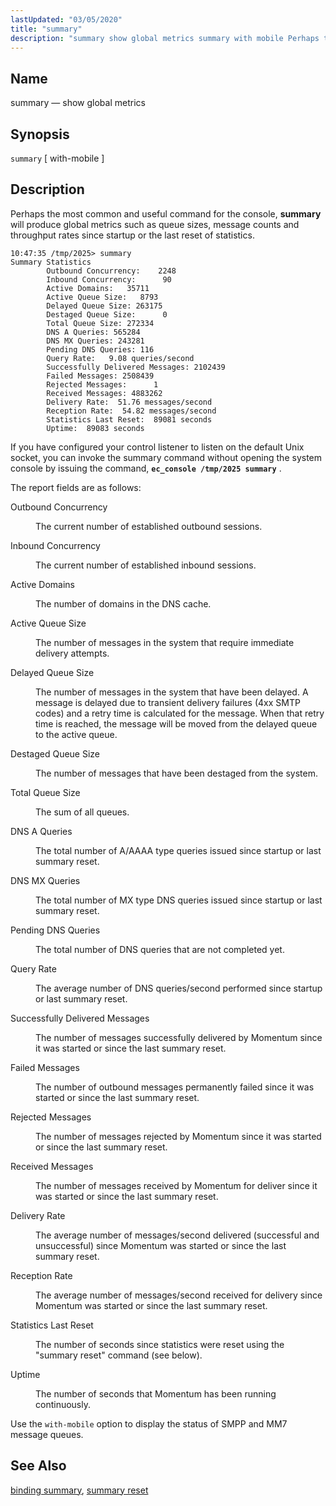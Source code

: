 ```yaml
---
lastUpdated: "03/05/2020"
title: "summary"
description: "summary show global metrics summary with mobile Perhaps the most common and useful command for the console summary will produce global metrics such as queue sizes message counts and throughput rates since startup or the last reset of statistics If you have configured your control listener to listen on the..."
---
```


<a name="console_commands.summary"></a> 
## Name

summary — show global metrics

## Synopsis

`summary` [ with-mobile ]

<a name="idp13042608"></a> 
## Description

Perhaps the most common and useful command for the console, **summary** will produce global metrics such as queue sizes, message counts and throughput rates since startup or the last reset of statistics.

```
10:47:35 /tmp/2025> summary
Summary Statistics
        Outbound Concurrency:    2248
        Inbound Concurrency:      90
        Active Domains:   35711
        Active Queue Size:   8793
        Delayed Queue Size: 263175
        Destaged Queue Size:      0
        Total Queue Size: 272334
        DNS A Queries: 565284
        DNS MX Queries: 243281
        Pending DNS Queries: 116
        Query Rate:   9.08 queries/second
        Successfully Delivered Messages: 2102439
        Failed Messages: 2508439
        Rejected Messages:      1
        Received Messages: 4883262
        Delivery Rate:  51.76 messages/second
        Reception Rate:  54.82 messages/second
        Statistics Last Reset:  89081 seconds
        Uptime:  89083 seconds
```

If you have configured your control listener to listen on the default Unix socket, you can invoke the summary command without opening the system console by issuing the command, **`ec_console /tmp/2025 summary`**                   .

The report fields are as follows:

<dl class="variablelist">

<dt>Outbound Concurrency</dt>

<dd>

The current number of established outbound sessions.

</dd>

<dt>Inbound Concurrency</dt>

<dd>

The current number of established inbound sessions.

</dd>

<dt>Active Domains</dt>

<dd>

The number of domains in the DNS cache.

</dd>

<dt>Active Queue Size</dt>

<dd>

The number of messages in the system that require immediate delivery attempts.

</dd>

<dt>Delayed Queue Size</dt>

<dd>

The number of messages in the system that have been delayed. A message is delayed due to transient delivery failures (4xx SMTP codes) and a retry time is calculated for the message. When that retry time is reached, the message will be moved from the delayed queue to the active queue.

</dd>

<dt>Destaged Queue Size</dt>

<dd>

The number of messages that have been destaged from the system.

</dd>

<dt>Total Queue Size</dt>

<dd>

The sum of all queues.

</dd>

<dt>DNS A Queries</dt>

<dd>

The total number of A/AAAA type queries issued since startup or last summary reset.

</dd>

<dt>DNS MX Queries</dt>

<dd>

The total number of MX type DNS queries issued since startup or last summary reset.

</dd>

<dt>Pending DNS Queries</dt>

<dd>

The total number of DNS queries that are not completed yet.

</dd>

<dt>Query Rate</dt>

<dd>

The average number of DNS queries/second performed since startup or last summary reset.

</dd>

<dt>Successfully Delivered Messages</dt>

<dd>

The number of messages successfully delivered by Momentum since it was started or since the last summary reset.

</dd>

<dt>Failed Messages</dt>

<dd>

The number of outbound messages permanently failed since it was started or since the last summary reset.

</dd>

<dt>Rejected Messages</dt>

<dd>

The number of messages rejected by Momentum since it was started or since the last summary reset.

</dd>

<dt>Received Messages</dt>

<dd>

The number of messages received by Momentum for deliver since it was started or since the last summary reset.

</dd>

<dt>Delivery Rate</dt>

<dd>

The average number of messages/second delivered (successful and unsuccessful) since Momentum was started or since the last summary reset.

</dd>

<dt>Reception Rate</dt>

<dd>

The average number of messages/second received for delivery since Momentum was started or since the last summary reset.

</dd>

<dt>Statistics Last Reset</dt>

<dd>

The number of seconds since statistics were reset using the "summary reset" command (see below).

</dd>

<dt>Uptime</dt>

<dd>

The number of seconds that Momentum has been running continuously.

</dd>

</dl>

Use the `with-mobile` option to display the status of SMPP and MM7 message queues.

<a name="idp9306560"></a> 
## See Also

[binding summary](/momentum/4/console-commands/binding-summary), [summary reset](/momentum/4/console-commands/summary-reset)